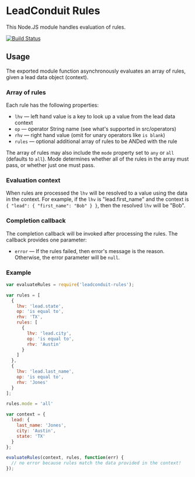 # LeadConduit Rules

This Node.JS module handles evaluation of rules.

[![Build Status](https://magnum.travis-ci.com/activeprospect/leadconduit-rules.svg?token=482wC8iv8U56UifHfWLx)](https://magnum.travis-ci.com/activeprospect/leadconduit-rules)


## Usage

The exported module function asynchronously evaluates an array of rules, given a lead data object (context).

### Array of rules

Each rule has the following properties:
 * `lhv` &mdash; left hand value is a key to look up a value from the lead data context
 * `op` &mdash; operator String name (see what's supported in src/operators)
 * `rhv` &mdash; right hand value (omit for unary operators like `is blank`)
 * `rules` &mdash; optional additional array of rules to be ANDed with the rule

The array of rules may also include the `mode` property set to `any` or `all` (defaults to `all`). Mode determines whether
all of the rules in the array must pass, or whether just one must pass.

### Evaluation context

When rules are processed the `lhv` will be resolved to a value using the data in the context. For example, if the `lhv`
is "lead.first_name" and the context is `{ "lead": { "first_name": "Bob" } }`, then the resolved `lhv` will be "Bob".

### Completion callback

The completion callback will be invoked after processing the rules. The callback provides one parameter:

 * `error` &mdash; If the rules failed, then error's message is the reason. Otherwise, the error parameter will be `null`.


### Example

```javascript
var evaluateRules = require('leadconduit-rules');

var rules = [
  {
    lhv: 'lead.state',
    op: 'is equal to',
    rhv: 'TX',
    rules: [
      {
        lhv: 'lead.city',
        op: 'is equal to',
        rhv: 'Austin'
      }
    ]
  },
  {
    lhv: 'lead.last_name',
    op: 'is equal to',
    rhv: 'Jones'
  }
];

rules.mode = 'all'

var context = {
  lead: {
    last_name: 'Jones',
    city: 'Austin',
    state: 'TX'
  }
};

evaluateRules(context, rules, function(err) {
  // no error because rules match the data provided in the context!
});
```




